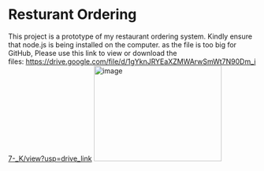 # Resturant Ordering


This project is a prototype of my restaurant ordering system. Kindly ensure that node.js is being installed on the computer. as the file is too big for GitHub, Please use this link to view or download the files: https://drive.google.com/file/d/1gYknJRYEaXZMWArwSmWt7N90Dm_i7-_K/view?usp=drive_link
<img width="259" height="194" alt="image" src="https://github.com/user-attachments/assets/73419607-f17f-4f61-8c5b-eeec4e3e7d32" />
